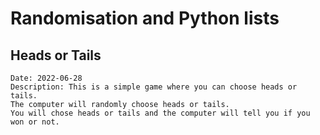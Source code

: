 # Randomisation and Python lists

## Heads or Tails
    Date: 2022-06-28
    Description: This is a simple game where you can choose heads or tails.
    The computer will randomly choose heads or tails.
    You will chose heads or tails and the computer will tell you if you won or not.

